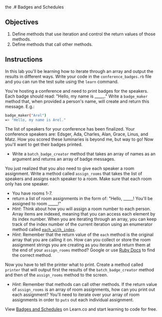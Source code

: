 the .# Badges and Schedules

## Objectives

1. Define methods that use iteration and control the return values of those methods.
2. Define methods that call other methods.

## Instructions

In this lab you'll be learning how to iterate through an array and output the results in different ways. Write your code in the `conference_badges.rb` file and you can run the test suite using the `learn` command.

You're hosting a conference and need to print badges for the speakers. Each badge should read: "Hello, my name is _____." Write a `badge_maker` method that, when provided a person's name, will create and return this message. E.g.:

```bash
badge_maker("Arel")
=> "Hello, my name is Arel."
```

The list of speakers for your conference has been finalized. Your conference speakers are: Edsger, Ada, Charles, Alan, Grace, Linus, and Matz. How you scored these luminaries is beyond me, but way to go! Now you'll want to get their badges printed.

  * Write a `batch_badge_creator` method that takes an array of names as an argument and returns an array of badge messages.

You just realized that you also need to give each speaker a room assignment. Write a method called `assign_rooms` that takes the list of speakers and assigns each speaker to a room. Make sure that each room only has one speaker.
  * You have rooms 1-7.
  * return a list of room assignments in the form of: "Hello, \_\_\_\_\_! You'll be assigned to room \_\_\_\_\_!"
  * *Hint*: Think about how you will assign a room number to each person. Array items are indexed, meaning that you can access each element by its index number. When you are iterating through an array, you can keep track of the index number of the current iteration using an enumerator method called [`each_with_index`](http://ruby-doc.org/core-2.2.2/Enumerable.html#method-i-each_with_index).
  * *Hint*: Remember that the return value of the `each` method is the original array that you are calling it on. How can you collect or store the room assignment strings you are creating as you iterate and return them at the end of your `assign_rooms` method? Google or use [Ruby Docs](http://docs.ruby-lang.org/en/2.0.0/Enumerable.html) to find the correct method.

Now you have to tell the printer what to print. Create a method called `printer` that will output first the results of the `batch_badge_creator` method and then of the `assign_rooms` method to the screen.
  * *Hint*: Remember that methods can call other methods. If the return value of `assign_rooms` is an array of room assignments, how can you print out each assignment? You'll need to iterate over your array of room assignments in order to `puts` out each individual assignment.

<p data-visibility='hidden'>View <a href='https://learn.co/lessons/badges-and-schedules' title='Badges and Schedules'>Badges and Schedules</a> on Learn.co and start learning to code for free.</p>
